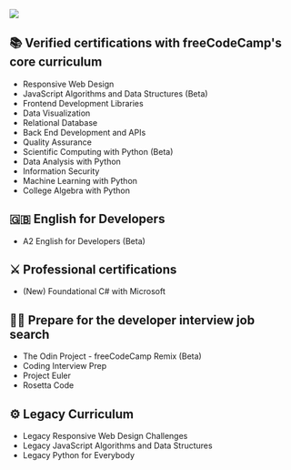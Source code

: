 ![](https://cdn.freecodecamp.org/platform/universal/fcc_meta_1920X1080-indigo.png)

## 📚 Verified certifications with freeCodeCamp's core curriculum
- [](https://github.com/BearBoy2003/freeCodeCamp/tree/main/Responsive%20Web%20Design)Responsive Web Design
- []()JavaScript Algorithms and Data Structures (Beta)
- []()Frontend Development Libraries
- []()Data Visualization
- []()Relational Database
- []()Back End Development and APIs
- []()Quality Assurance
- []()Scientific Computing with Python (Beta)
- []()Data Analysis with Python
- []()Information Security
- []()Machine Learning with Python
- []()College Algebra with Python

## 🇬🇧 English for Developers
- []()A2 English for Developers (Beta)

## ⚔ Professional certifications
- []()(New) Foundational C# with Microsoft

## 👨‍💻 Prepare for the developer interview job search
- []()The Odin Project - freeCodeCamp Remix (Beta)
- []()Coding Interview Prep
- []()Project Euler
- []()Rosetta Code

## ⚙ Legacy Curriculum
- []()Legacy Responsive Web Design Challenges
- []()Legacy JavaScript Algorithms and Data Structures
- []()Legacy Python for Everybody

